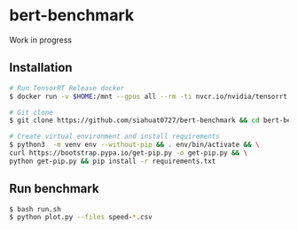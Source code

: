 # bert-benchmark

Work in progress 

## Installation
 
```bash
# Run TensorRT Release docker
$ docker run -v $HOME:/mnt --gpus all --rm -ti nvcr.io/nvidia/tensorrt:21.09-py3

# Git clone
$ git clone https://github.com/siahuat0727/bert-benchmark && cd bert-benchmark

# Create virtual environment and install requirements
$ python3  -m venv env --without-pip && . env/bin/activate && \
curl https://bootstrap.pypa.io/get-pip.py -o get-pip.py && \
python get-pip.py && pip install -r requirements.txt
```

## Run benchmark

```bash
$ bash run.sh
$ python plot.py --files speed-*.csv
```
